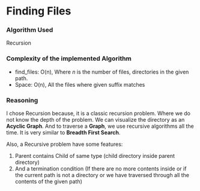 # Finding Files
### Algorithm Used
Recursion

### Complexity of the implemented Algorithm
   - find_files: O(n), Where _n_ is the number of files, directories in the given path.
   - Space: O(n), All the files where given suffix matches

### Reasoning
I chose Recursion because, it is a classic recursion problem. Where we do not know the depth of the problem.
We can visualize the directory as an **Acyclic Graph**. And to traverse a **Graph**, we use recursive algorithms all the time.
It is very similar to **Breadth First Search**.

Also, a Recursive problem have some features:
1. Parent contains Child of same type (child directory inside parent directory)
2. And a termination condition (If there are no more contents inside or if the current path is not a directory or we have traversed through all the contents of the given path)
